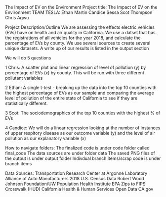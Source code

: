 The Impact of EV on the Environment
Project title: The Impact of EV on the Environment
TEAM TESLA:
Ethan Martin
Candice Sessa
Scot Thompson
Chris Agwu

Project Description/Outline
We are assessing the effects electric vehicles (EVs) have on health and air quality in California. We use a datset that has the registrations of all vehicles for the year 2018, and calculate the percentage of EVs by county. We use several sources to create several unique datasets. A write up of our results is listed in the output section

We will do 5 questions

1 Chris: A scatter plot and linear regression of level of pollution (y) by percentage of EVs (x) by county. This will be run with three different pollutant variables

2 Ethan: A single t-test - breaking up the data into the top 10 counties with the highest percentage of EVs as our sample and comparing the average level of pollution of the entire state of California to see if they are statistically different. 

3 Scot: The sociodemographics of the top 10 counties with the highest % of EVs

4 Candice: We will do a linear regression looking at the number of instances of upper respitory disease as our outcome variable (y) and the level of air pollution as our explanatory variable (x)

How to navigate folders:
The finalized code is under code folder called final_code
The data sources are under folder data
The saved PNG files of the output is under output folder
Indivdual branch items/scrap code is under branch items

Data Sources:
Transportation Research Center at Argonne Laboratory 
Alliance of Auto Manufacturers
2018 U.S. Census Data
Robert Wood Johnson Foundation/UW Population Health Institute
EPA
Zips to FIPS Crosswalk (HUD)
California Health & Human Services Open Data
CA.gov

